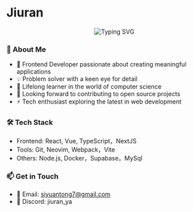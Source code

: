 # Jiuran

<div align="center">
  <img src="https://readme-typing-svg.herokuapp.com?font=Fira+Code&pause=1000&color=2196F3&center=true&vCenter=true&width=435&lines=Frontend+Developer+Designer;Open+Source+Enthusiast;Problem+Solver" alt="Typing SVG" />
</div>

### 👋 About Me

- 🚀 Frontend Developer passionate about creating meaningful applications
- 💡 Problem solver with a keen eye for detail
- 🌱 Lifelong learner in the world of computer science
- 🤝 Looking forward to contributing to open source projects
- ⚡ Tech enthusiast exploring the latest in web development

### 🛠️ Tech Stack

- Frontend: React, Vue, TypeScript，NextJS
- Tools: Git, Neovim, Webpack，Vite
- Others: Node.js, Docker，Supabase，MySql

### 📫 Get in Touch

- 📧 Email: [siyuantong7@gmail.com](mailto:siyuantong7@gmail.com)
- 💬 Discord: jiuran_ya

